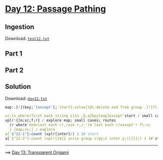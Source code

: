# [Day 12: Passage Pathing](https://adventofcode.com/2021/day/12)

## Ingestion

Download:
[`test12.txt`](./test/test12.txt)


## Part 1


## Part 2


## Solution

Download: 
[`day12.txt`](./data/day12.txt)

```q
map:.[!](key;'[except'[;`start];value])@\:delete end from group .[!]flip{x,reverse each x}`$"-"vs/:read0`:day12.txt

sc:{x where(first each string x)in .Q.a}key[map]except`start / small caves
xplr:{[m;sc;f;r] / explore map; small caves; routes
  (r where`end=last each r),raze r,/:'(m last each r)except'r f\:sc
  } [map;sc;] / explore
a[`$"12-1"]:count (xplr[inter]/) 1 1#`start
a[`$"12-2"]:count (xplr[{$[2 in(ce group x)@y;x inter y;()]}]/) 1 1#`start
```

---
==>
[Day 13: Transparent Origami](./13-transparent-origami.md)